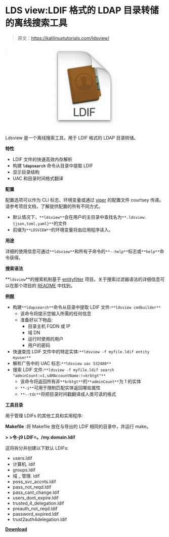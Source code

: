 # LDS view:LDIF 格式的 LDAP 目录转储的离线搜索工具

> 原文：<https://kalilinuxtutorials.com/ldsview/>

[![Ldsview : Offline search tool for LDAP directory dumps in LDIF format](img//5f5a2ec12832c67e903cad6b36d80ff1.png "Ldsview : Offline search tool for LDAP directory dumps in LDIF format")](https://1.bp.blogspot.com/-oFDysu_y7M4/YJBTVDkXWXI/AAAAAAAAI_A/fZAkDpZomMUbvpQvVIQGsSIRQ7WYmdw3wCLcBGAsYHQ/s728/Ldsview%25281%2529.png)

Ldsview 是一个离线搜索工具，用于 LDIF 格式的 LDAP 目录转储。

**特性**

*   LDIF 文件的快速高效内存解析
*   构建 **`ldapsearch`** 命令从目录中提取 LDIF
*   显示目录结构
*   UAC 和目录时间格式翻译

**配置**

配置选项可以作为 CLI 标志、环境变量或通过 [viper](https://github.com/spf13/viper) 的配置文件 courtsey 传递。请参考项目文档，了解提供配置的所有不同方式。

*   默认情况下，`**ldsview**`会在用户的主目录中查找名为`**.ldsview.{json,toml,yaml}**`的文件
*   前缀为`**LDSVIEW**`的环境变量将由应用程序读入。

**用途**

详细的使用信息可通过`**ldsview**`和所有子命令的`**--help**`标志或`**help**`命令获得。

**搜索语法**

**`ldsview`**的搜索机制基于 [entityfilter](https://github.com/kgoins/entityfilter) 项目。关于搜索过滤器语法的详细信息可以在那个项目的 [README](https://github.com/kgoins/entityfilter/blob/master/README.md) 中找到。

**例题**

*   构建`**ldapsearch**`命令从目录中提取 LDIF 文件:`**ldsview cmdbuilder**`
    *   该命令将提示您输入所需的任何信息
    *   准备好以下物品:
        *   目录主机 FQDN 或 IP
        *   域 DN
        *   运行时使用的用户
        *   用户的密码
*   快速查找 LDIF 文件中的特定实体:`**ldsview -f myfile.ldif entity myuser**`
*   解析广告中的 UAC 标志:`**ldsview uac 532480**`
*   搜索 LDIF 文件:`**ldsview -f myfile.ldif search "adminCount:=1,sAMAccountName:!=krbtgt"**`
    *   该命令将返回所有非`**krbtgt**`的`**adminCount**`为 1 的实体
    *   `**-i**`可用于限制匹配实体返回哪些属性
    *   `**--tdc**`将把目录时间戳翻译成人类可读的格式

**工具目录**

用于管理 LDIFs 的其他工具和实用程序:

**Makefile** :将 Makefile 放在与导出的 LDIF 相同的目录中，并运行 make。

**> >令-j9 LDIF=。/my.domain.ldif**

这将拆分并创建以下默认 LDIFs:

*   users.ldif
*   计算机. ldif
*   groups.ldif
*   域 _ 管理. ldif
*   poss_svc_accnts.ldif
*   pass_not_reqd.ldif
*   pass_cant_change.ldif
*   users_dont_expire.ldif
*   trusted_4_delegation.ldif
*   preauth_not_reqd.ldif
*   password_expired.ldif
*   trust2auth4delegation.ldif

[**Download**](https://github.com/kgoins/ldsview)